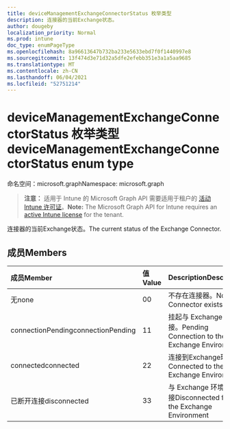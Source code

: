 ```yaml
---
title: deviceManagementExchangeConnectorStatus 枚举类型
description: 连接器的当前Exchange状态。
author: dougeby
localization_priority: Normal
ms.prod: intune
doc_type: enumPageType
ms.openlocfilehash: 8a96613647b732ba233e5633ebd7f0f1440997e8
ms.sourcegitcommit: 13f474d3e71d32a5dfe2efebb351e3a1a5aa9685
ms.translationtype: MT
ms.contentlocale: zh-CN
ms.lasthandoff: 06/04/2021
ms.locfileid: "52751214"
---
```

# <a name="devicemanagementexchangeconnectorstatus-enum-type"></a><span data-ttu-id="5dd01-103">deviceManagementExchangeConnectorStatus 枚举类型</span><span class="sxs-lookup"><span data-stu-id="5dd01-103">deviceManagementExchangeConnectorStatus enum type</span></span>

<span data-ttu-id="5dd01-104">命名空间：microsoft.graph</span><span class="sxs-lookup"><span data-stu-id="5dd01-104">Namespace: microsoft.graph</span></span>

> <span data-ttu-id="5dd01-105">**注意：** 适用于 Intune 的 Microsoft Graph API 需要适用于租户的 [活动 Intune 许可证](https://go.microsoft.com/fwlink/?linkid=839381)。</span><span class="sxs-lookup"><span data-stu-id="5dd01-105">**Note:** The Microsoft Graph API for Intune requires an [active Intune license](https://go.microsoft.com/fwlink/?linkid=839381) for the tenant.</span></span>

<span data-ttu-id="5dd01-106">连接器的当前Exchange状态。</span><span class="sxs-lookup"><span data-stu-id="5dd01-106">The current status of the Exchange Connector.</span></span>

## <a name="members"></a><span data-ttu-id="5dd01-107">成员</span><span class="sxs-lookup"><span data-stu-id="5dd01-107">Members</span></span>
|<span data-ttu-id="5dd01-108">成员</span><span class="sxs-lookup"><span data-stu-id="5dd01-108">Member</span></span>|<span data-ttu-id="5dd01-109">值</span><span class="sxs-lookup"><span data-stu-id="5dd01-109">Value</span></span>|<span data-ttu-id="5dd01-110">Description</span><span class="sxs-lookup"><span data-stu-id="5dd01-110">Description</span></span>|
|:---|:---|:---|
|<span data-ttu-id="5dd01-111">无</span><span class="sxs-lookup"><span data-stu-id="5dd01-111">none</span></span>|<span data-ttu-id="5dd01-112">0</span><span class="sxs-lookup"><span data-stu-id="5dd01-112">0</span></span>|<span data-ttu-id="5dd01-113">不存在连接器。</span><span class="sxs-lookup"><span data-stu-id="5dd01-113">No Connector exists.</span></span>|
|<span data-ttu-id="5dd01-114">connectionPending</span><span class="sxs-lookup"><span data-stu-id="5dd01-114">connectionPending</span></span>|<span data-ttu-id="5dd01-115">1</span><span class="sxs-lookup"><span data-stu-id="5dd01-115">1</span></span>|<span data-ttu-id="5dd01-116">挂起与 Exchange 的连接。</span><span class="sxs-lookup"><span data-stu-id="5dd01-116">Pending Connection to the Exchange Environment.</span></span>|
|<span data-ttu-id="5dd01-117">connected</span><span class="sxs-lookup"><span data-stu-id="5dd01-117">connected</span></span>|<span data-ttu-id="5dd01-118">2</span><span class="sxs-lookup"><span data-stu-id="5dd01-118">2</span></span>|<span data-ttu-id="5dd01-119">连接到Exchange环境</span><span class="sxs-lookup"><span data-stu-id="5dd01-119">Connected to the Exchange Environment</span></span>|
|<span data-ttu-id="5dd01-120">已断开连接</span><span class="sxs-lookup"><span data-stu-id="5dd01-120">disconnected</span></span>|<span data-ttu-id="5dd01-121">3</span><span class="sxs-lookup"><span data-stu-id="5dd01-121">3</span></span>|<span data-ttu-id="5dd01-122">与 Exchange 环境断开连接</span><span class="sxs-lookup"><span data-stu-id="5dd01-122">Disconnected from the Exchange Environment</span></span>|




